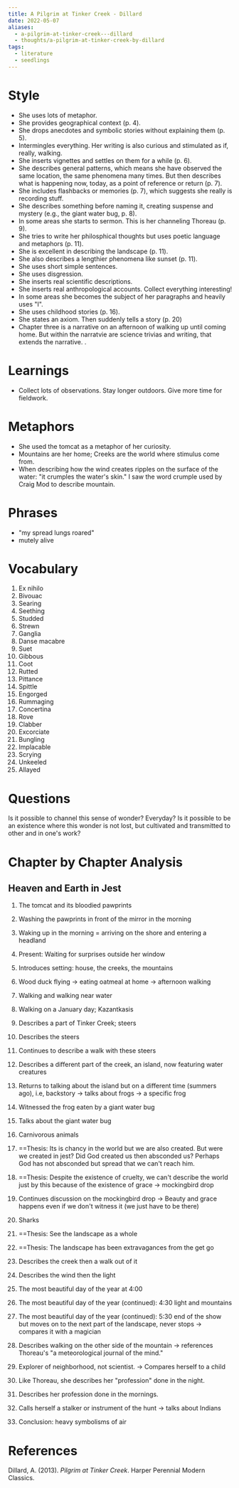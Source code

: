 ```yaml
---
title: A Pilgrim at Tinker Creek - Dillard
date: 2022-05-07
aliases:
  - a-pilgrim-at-tinker-creek---dillard
  - thoughts/a-pilgrim-at-tinker-creek-by-dillard
tags:
  - literature
  - seedlings
---
```


# Style

- She uses lots of metaphor.
- She provides geographical context (p. 4).
- She drops anecdotes and symbolic stories without explaining them (p. 5).
- Intermingles everything. Her writing is also curious and stimulated as if, really, walking.
- She inserts vignettes and settles on them for a while (p. 6).
- She describes general patterns, which means she have observed the same location, the same phenomena many times. But then describes what is happening now, today, as a point of reference or return (p. 7).
- She includes flashbacks or memories (p. 7), which suggests she really is recording stuff.
- She describes something before naming it, creating suspense and mystery (e.g., the giant water bug, p. 8).
- In some areas she starts to sermon. This is her channeling Thoreau (p. 9).
- She tries to write her philosphical thoughts but uses poetic language and metaphors (p. 11).
- She is excellent in describing the landscape (p. 11).
- She also describes a lengthier phenomena like sunset (p. 11).
- She uses short simple sentences.
- She uses disgression.
- She inserts real scientific descriptions.
- She inserts real anthropological accounts. Collect everything interesting!
- In some areas she becomes the subject of her paragraphs and heavily uses "I".
- She uses childhood stories (p. 16).
- She states an axiom. Then suddenly tells a story (p. 20)
- Chapter three is a narrative on an afternoon of walking up until coming home. But within the narratvie are science trivias and writing, that extends the narrative.
.
# Learnings

- Collect lots of observations. Stay longer outdoors. Give more time for fieldwork.

# Metaphors

- She used the tomcat as a metaphor of her curiosity.
- Mountains are her home; Creeks are the world where stimulus come from.
- When describing how the wind creates ripples on the surface of the water: "it crumples the water's skin." I saw the word crumple used by Craig Mod to describe mountain.

# Phrases

- "my spread lungs roared"
- mutely alive

# Vocabulary

1. Ex nihilo
2. Bivouac
3. Searing
4. Seething
5. Studded
6. Strewn
7. Ganglia
8. Danse macabre
9. Suet
10. Gibbous
11. Coot
12. Rutted
13. Pittance
14. Spittle
15. Engorged
16. Rummaging
17. Concertina
18. Rove
19. Clabber
20. Excorciate
21. Bungling
22. Implacable
23. Scrying
24. Unkeeled
25. Allayed

# Questions

Is it possible to channel this sense of wonder? Everyday? Is it possible to be an existence where this wonder is not lost, but cultivated and transmitted to other and in one's work?

# Chapter by Chapter Analysis

## Heaven and Earth in Jest

1. The tomcat and its bloodied pawprints
2. Washing the pawprints in front of the mirror in the morning

3. Waking up in the morning = arriving on the shore and entering a headland

4. Present: Waiting for surprises outside her window
5. Introduces setting: house, the creeks, the mountains

6. Wood duck flying -> eating oatmeal at home -> afternoon walking
7. Walking and walking near water
8. Walking on a January day; Kazantkasis
9. Describes a part of Tinker Creek; steers
10. Describes the steers
11. Continues to describe a walk with these steers
12. Describes a different part of the creek, an island, now featuring water creatures

13. Returns to talking about the island but on a different time (summers ago), i.e, backstory -> talks about frogs -> a specific frog
14. Witnessed the frog eaten by a giant water bug
15. Talks about the giant water bug
16. Carnivorous animals
17. ==Thesis: Its is chancy in the world but we are also created. But were we created in jest? Did God created us then absconded us? Perhaps God has not absconded but spread that we can't reach him.
18. ==Thesis: Despite the existence of cruelty, we can't describe the world just by this because of the existence of grace -> mockingbird drop
19. Continues discussion on the mockingbird drop -> Beauty and grace happens even if we don't witness it (we just have to be there)
20. Sharks
21. ==Thesis: See the landscape as a whole
22. ==Thesis: The landscape has been extravagances from the get go

23. Describes the creek then a walk out of it
24. Describes the wind then the light
25. The most beautiful day of the year at 4:00
26. The most beautiful day of the year (continued): 4:30 light and mountains
27. The most beautiful day of the year (continued): 5:30 end of the show but moves on to the next part of the landscape, never stops -> compares it with a magician

28. Describes walking on the other side of the mountain -> references Thoreau's "a meteorological journal of the mind."
29. Explorer of neighborhood, not scientist. -> Compares herself to a child
30. Like Thoreau, she describes her "profession" done in the night.
31. Describes her profession done in the mornings.
32. Calls herself a stalker or instrument of the hunt -> talks about Indians
33. Conclusion: heavy symbolisms of air

# References

Dillard, A. (2013). _Pilgrim at Tinker Creek_. Harper Perennial Modern Classics.